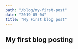 ```yaml
---
path: "/blog/my-first-post"
date: "2019-05-04"
title: "My First blog post"
---
```

## My first blog posting



